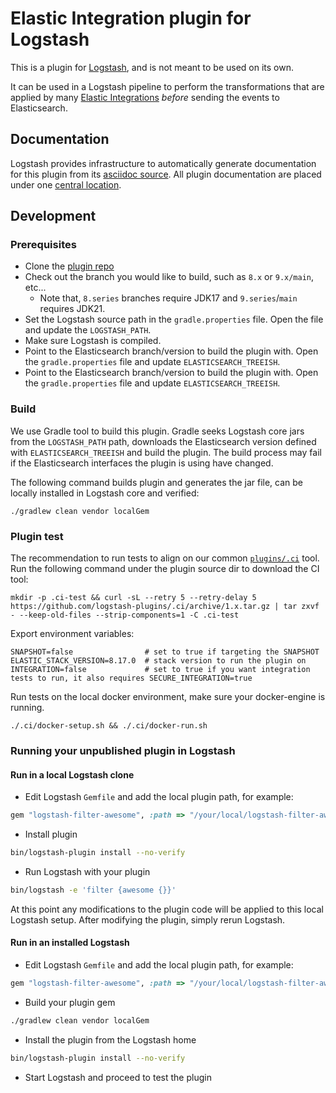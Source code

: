 # Elastic Integration plugin for Logstash

This is a plugin for [Logstash](https://github.com/elastic/logstash), and is not meant to be used on its own.

It can be used in a Logstash pipeline to perform the transformations that are applied by many [Elastic Integrations](https://www.elastic.co/integrations/data-integrations) _before_ sending the events to Elasticsearch.

## Documentation

Logstash provides infrastructure to automatically generate documentation for this plugin from its [asciidoc source](docs/index.asciidoc).
All plugin documentation are placed under one [central location](http://www.elastic.co/guide/en/logstash/current/).

## Development
### Prerequisites
- Clone the [plugin repo](https://github.com/elastic/logstash-filter-elastic_integration)
- Check out the branch you would like to build, such as `8.x` or `9.x/main`, etc...
  - Note that, `8.series` branches require JDK17 and `9.series`/`main` requires JDK21.
- Set the Logstash source path in the `gradle.properties` file. Open the file and update the `LOGSTASH_PATH`.
- Make sure Logstash is compiled.
- Point to the Elasticsearch branch/version to build the plugin with. Open the `gradle.properties` file and update `ELASTICSEARCH_TREEISH`.
- Point to the Elasticsearch branch/version to build the plugin with. Open the `gradle.properties` file and update `ELASTICSEARCH_TREEISH`.

### Build
We use Gradle tool to build this plugin. Gradle seeks Logstash core jars from the `LOGSTASH_PATH` path, downloads the Elasticsearch version defined with `ELASTICSEARCH_TREEISH` and build the plugin.
The build process may fail if the Elasticsearch interfaces the plugin is using have changed.

The following command builds plugin and generates the jar file, can be locally installed in Logstash core and verified:
```shell
./gradlew clean vendor localGem
```

### Plugin test
The recommendation to run tests to align on our common [`plugins/.ci`](https://github.com/logstash-plugins/.ci) tool.
Run the following command under the plugin source dir to download the CI tool:
```shell
mkdir -p .ci-test && curl -sL --retry 5 --retry-delay 5 https://github.com/logstash-plugins/.ci/archive/1.x.tar.gz | tar zxvf - --keep-old-files --strip-components=1 -C .ci-test
```

Export environment variables:
```shell
SNAPSHOT=false                # set to true if targeting the SNAPSHOT
ELASTIC_STACK_VERSION=8.17.0  # stack version to run the plugin on
INTEGRATION=false             # set to true if you want integration tests to run, it also requires SECURE_INTEGRATION=true
```

Run tests on the local docker environment, make sure your docker-engine is running.
```shell
./.ci/docker-setup.sh && ./.ci/docker-run.sh
```

### Running your unpublished plugin in Logstash

#### Run in a local Logstash clone
- Edit Logstash `Gemfile` and add the local plugin path, for example:
```ruby
gem "logstash-filter-awesome", :path => "/your/local/logstash-filter-awesome"
```
- Install plugin
```sh
bin/logstash-plugin install --no-verify
```
- Run Logstash with your plugin
```sh
bin/logstash -e 'filter {awesome {}}'
```
At this point any modifications to the plugin code will be applied to this local Logstash setup. After modifying the plugin, simply rerun Logstash.

#### Run in an installed Logstash
- Edit Logstash `Gemfile` and add the local plugin path, for example:
```ruby
gem "logstash-filter-awesome", :path => "/your/local/logstash-filter-awesome"
```
- Build your plugin gem
```sh
./gradlew clean vendor localGem
```
- Install the plugin from the Logstash home
```sh
bin/logstash-plugin install --no-verify
```
- Start Logstash and proceed to test the plugin